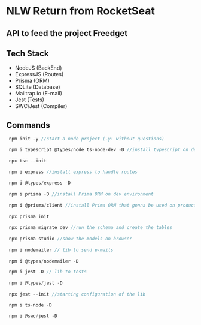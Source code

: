 # NLW Return from RocketSeat

## API to feed the project Freedget

## Tech Stack
- NodeJS (BackEnd)
- ExpressJS (Routes)
- Prisma (ORM)
- SQLite (Database)
- Mailtrap.io (E-mail)
- Jest (Tests)
- SWC/Jest (Compiler)


## Commands 
```js
 npm init -y //start a node project (-y: without questions)

 npm i typescript @types/node ts-node-dev -D //install typescript on dev env
 
 npx tsc --init
 
 npm i express //install express to handle routes
 
 npm i @types/express -D
 
 npm i prisma -D //install Prima ORM on dev environment
 
 npm i @prisma/client //install Prima ORM that gonna be used on production
 
 npx prisma init 
 
 npx prisma migrate dev //run the schema and create the tables
 
 npx prisma studio //show the models on browser
 
 npm i nodemailer // lib to send e-mails
 
 npm i @types/nodemailer -D

 npm i jest -D // lib to tests
 
 npm i @types/jest -D
 
 npx jest --init //starting configuration of the lib

 npm i ts-node -D

 npm i @swc/jest -D


```
